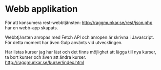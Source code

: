 # Webb applikation

För att konsumera rest-webbtjänsten: http://raggmunkar.se/rest/json.php
har en webb-app skapats.

Webbtjänsten anropas med Fetch API och anropen är skrivna i Javascript.
För detta moment har även Gulp använts vid utvecklingen.

Här listas kurser jag har läst och det finns möjlighet att lägga till nya kurser, ta bort kurser och även att ändra kurser.
http://raggmunkar.se/kurser/index.html
